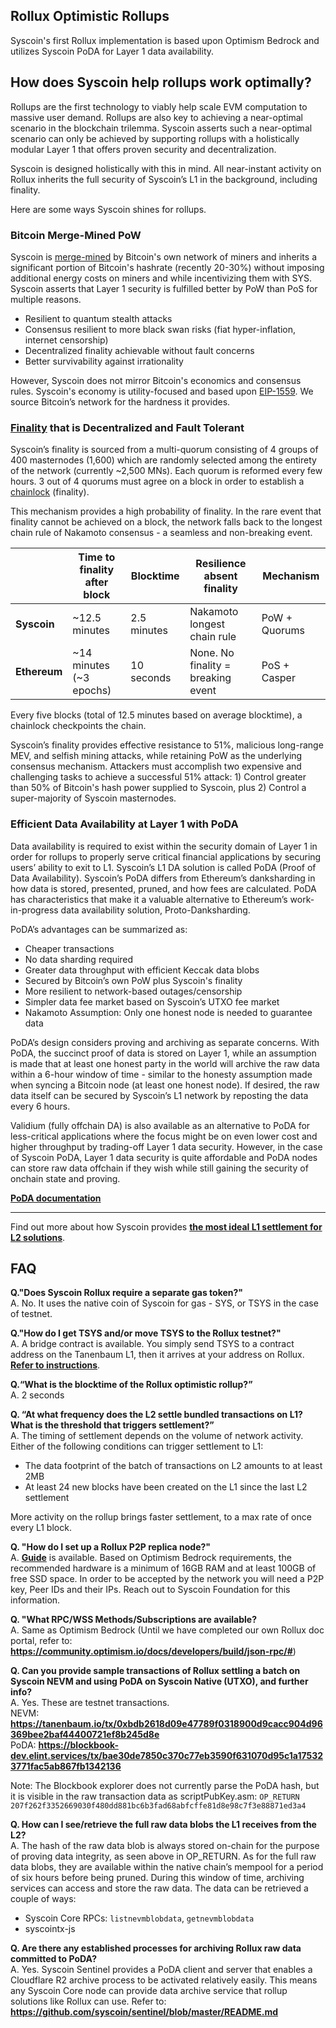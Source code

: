 
## Rollux Optimistic Rollups

Syscoin's first Rollux implementation is based upon Optimism Bedrock and utilizes Syscoin PoDA for Layer 1 data availability.

## How does Syscoin help rollups work optimally?

Rollups are the first technology to viably help scale EVM computation to massive user demand. Rollups are also key to achieving a near-optimal scenario in the blockchain trilemma. Syscoin asserts such a near-optimal scenario can only be achieved by supporting rollups with a holistically modular Layer 1 that offers proven security and decentralization.

Syscoin is designed holistically with this in mind. All near-instant activity on Rollux inherits the full security of Syscoin’s L1 in the background, including finality.

Here are some ways Syscoin shines for rollups.

### Bitcoin Merge-Mined PoW
Syscoin is [merge-mined](https://docs.syscoin.org/docs/tech/merged-mining) by Bitcoin's own network of miners and inherits a significant portion of Bitcoin's hashrate (recently 20-30%) without imposing additional energy costs on miners and while incentivizing them with SYS. Syscoin asserts that Layer 1 security is fulfilled better by PoW than PoS for multiple reasons.

- Resilient to quantum stealth attacks
- Consensus resilient to more black swan risks (fiat hyper-inflation, internet censorship)
- Decentralized finality achievable without fault concerns
- Better survivability against irrationality

However, Syscoin does not mirror Bitcoin's economics and consensus rules. Syscoin's economy is utility-focused and based upon [EIP-1559](https://eips.ethereum.org/EIPS/eip-1559). We source Bitcoin’s network for the hardness it provides. 

### [Finality](Finality.md) that is Decentralized and Fault Tolerant
Syscoin’s finality is sourced from a multi-quorum consisting of 4 groups of 400 masternodes (1,600) which are randomly selected among the entirety of the network (currently ~2,500 MNs). Each quorum is reformed every few hours. 3 out of 4 quorums must agree on a block in order to establish a [chainlock](https://docs.syscoin.org/docs/tech/finality) (finality).

This mechanism provides a high probability of finality. In the rare event that finality cannot be achieved on a block, the network falls back to the longest chain rule of Nakamoto consensus - a seamless and non-breaking event.

|             |Time to finality after block|Blocktime   |Resilience absent finality        |Mechanism     |
| :-----------|----------------------------|------------|----------------------------------|--------------|
|**Syscoin**  |~12.5 minutes               |2.5 minutes |Nakamoto longest chain rule       |PoW + Quorums |
|**Ethereum** |~14 minutes (~3 epochs)     |10 seconds  |None. No finality = breaking event|PoS + Casper  |


Every five blocks (total of 12.5 minutes based on average blocktime), a chainlock checkpoints the chain.

Syscoin’s finality provides effective resistance to 51%, malicious long-range MEV, and selfish mining attacks, while retaining PoW as the underlying consensus mechanism. Attackers must accomplish two expensive and challenging tasks to achieve a successful 51% attack: 1) Control greater than 50% of Bitcoin's hash power supplied to Syscoin, plus 2) Control a super-majority of Syscoin masternodes.

### Efficient Data Availability at Layer 1 with PoDA
Data availability is required to exist within the security domain of Layer 1 in order for rollups to properly serve critical financial applications by securing users’ ability to exit to L1. Syscoin’s L1 DA solution is called PoDA (Proof of Data Availability). Syscoin’s PoDA differs from Ethereum’s danksharding in how data is stored, presented, pruned, and how fees are calculated. PoDA has characteristics that make it a valuable alternative to Ethereum’s work-in-progress data availability solution, Proto-Danksharding.

PoDA’s advantages can be summarized as:

- Cheaper transactions
- No data sharding required
- Greater data throughput with efficient Keccak data blobs
- Secured by Bitcoin’s own PoW plus Syscoin's finality
- More resilient to network-based outages/censorship
- Simpler data fee market based on Syscoin’s UTXO fee market
- Nakamoto Assumption: Only one honest node is needed to guarantee data

PoDA’s design considers proving and archiving as separate concerns. With PoDA, the succinct proof of data is stored on Layer 1, while an assumption is made that at least one honest party in the world will archive the raw data within a 6-hour window of time - similar to the honesty assumption made when syncing a Bitcoin node (at least one honest node). If desired, the raw data itself can be secured by Syscoin’s L1 network by reposting the data every 6 hours.

Validium (fully offchain DA) is also available as an alternative to PoDA for less-critical applications where the focus might be on even lower cost and higher throughput by trading-off Layer 1 data security. However, in the case of Syscoin PoDA, Layer 1 data security is quite affordable and PoDA nodes can store raw data offchain if they wish while still gaining the security of onchain state and proving.

**[PoDA documentation](https://docs.syscoin.org/docs/tech/poda)**   

-----


Find out more about how Syscoin provides **[the most ideal L1 settlement for L2 solutions](https://jsidhu.medium.com/why-syscoin-is-the-ideal-layer-1-3ff690a7ef5f)**.


## FAQ

**Q."Does Syscoin Rollux require a separate gas token?"**   
A. No. It uses the native coin of Syscoin for gas - SYS, or TSYS in the case of testnet.


**Q."How do I get TSYS and/or move TSYS to the Rollux testnet?"**   
A. A bridge contract is available. You simply send TSYS to a contract address on the Tanenbaum L1, then it arrives at your address on Rollux. **[Refer to instructions](https://docs.syscoin.org/docs/guides/rollux/metamask)**.


**Q.“What is the blocktime of the Rollux optimistic rollup?”**  
A. 2 seconds


**Q. “At what frequency does the L2 settle bundled transactions on L1? What is the threshold that triggers settlement?”**   
A. The timing of settlement depends on the volume of network activity.  
Either of the following conditions can trigger settlement to L1:  

   - The data footprint of the batch of transactions on L2 amounts to at least 2MB  
   - At least 24 new blocks have been created on the L1 since the last L2 settlement  
    
More activity on the rollup brings faster settlement, to a max rate of once every L1 block.


**Q. "How do I set up a Rollux P2P replica node?"**  
A. **[Guide](https://github.com/sidhujag/optimism/blob/develop/ops-bedrock/P2P.md)** is available. Based on Optimism Bedrock requirements, the recommended hardware is a minimum of 16GB RAM and at least 100GB of free SSD space. In order to be accepted by the network you will need a P2P key, Peer IDs and their IPs. Reach out to Syscoin Foundation for this information.


**Q. "What RPC/WSS Methods/Subscriptions are available?**  
A. Same as Optimism Bedrock (Until we have completed our own Rollux doc portal, refer to: **https://community.optimism.io/docs/developers/build/json-rpc/#**)

**Q. Can you provide sample transactions of Rollux settling a batch on Syscoin NEVM and using PoDA on Syscoin Native (UTXO), and further info?**  
A. Yes. These are testnet transactions.  
NEVM: **<https://tanenbaum.io/tx/0xbdb2618d09e47789f0318900d9cacc904d96369bee2baf44400721ef8b245d8e>**  
PoDA: **<https://blockbook-dev.elint.services/tx/bae30de7850c370c77eb3590f631070d95c1a175323771fac5ab867fb1342136>**  
  
Note: The Blockbook explorer does not currently parse the PoDA hash, but it is visible in the raw transaction data as scriptPubKey.asm: `OP_RETURN 207f262f3352669030f480dd881bc6b3fad68abfcffe81d8e98c7f3e88871ed3a4`



**Q. How can I see/retrieve the full raw data blobs the L1 receives from the L2?**  
A. The hash of the raw data blob is always stored on-chain for the purpose of proving data integrity, as seen above in OP_RETURN. As for the full raw data blobs, they are available within the native chain’s mempool for a period of six hours before being pruned. During this window of time, archiving services can access and store the raw data. The data can be retrieved a couple of ways:  
  
- Syscoin Core RPCs: `listnevmblobdata`, `getnevmblobdata`
- syscointx-js


**Q. Are there any established processes for archiving Rollux raw data committed to PoDA?**  
A. Yes. Syscoin Sentinel provides a PoDA client and server that enables a Cloudflare R2 archive process to be activated relatively easily. This means any Syscoin Core node can provide data archive service that rollup solutions like Rollux can use. Refer to: **<https://github.com/syscoin/sentinel/blob/master/README.md>**
